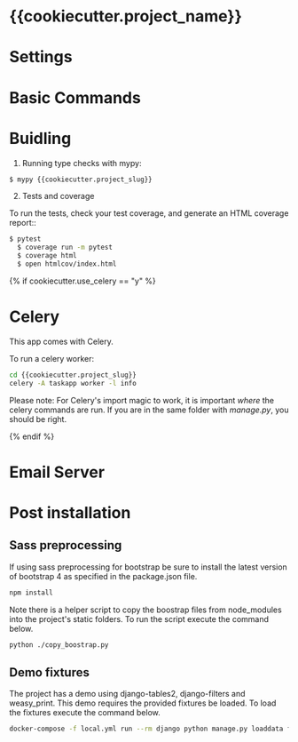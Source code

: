 # {{cookiecutter.project_name}}

# Settings

# Basic Commands

# Buidling

1. Running type checks with mypy:

```bash
$ mypy {{cookiecutter.project_slug}}
```

2. Tests and coverage

To run the tests, check your test coverage, and generate an HTML coverage report::

```bash
$ pytest
  $ coverage run -m pytest
  $ coverage html
  $ open htmlcov/index.html
```

{% if cookiecutter.use_celery == "y" %}

# Celery

This app comes with Celery.

To run a celery worker:

```bash
cd {{cookiecutter.project_slug}}
celery -A taskapp worker -l info
```

Please note: For Celery's import magic to work, it is important *where* the celery commands are run. If you are in the same folder with *manage.py*, you should be right.

{% endif %}

# Email Server

# Post installation

## Sass preprocessing

If using sass preprocessing for bootstrap be sure to install the latest version of bootstrap 4 as specified in the package.json file.

```bash
npm install
```

Note there is a helper script to copy the boostrap files from node_modules into the project's static folders. To run the script execute the command below.

```bash
python ./copy_boostrap.py
```

## Demo fixtures

The project has a demo using django-tables2, django-filters and weasy_print. This demo requires the provided fixtures be loaded. To load the fixtures execute the command below.

```bash
docker-compose -f local.yml run --rm django python manage.py loaddata fixtures.json
```

